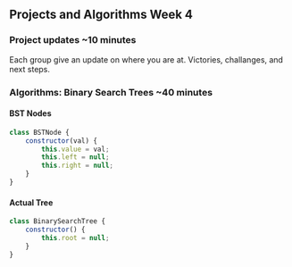 ## Projects and Algorithms Week 4

### Project updates ~10 minutes
Each group give an update on where you are at.  Victories, challanges, and next steps.

### Algorithms: Binary Search Trees ~40 minutes
#### BST Nodes
```js
class BSTNode {
    constructor(val) {
        this.value = val;
        this.left = null;
        this.right = null;
    }
}
```
#### Actual Tree
```js
class BinarySearchTree {
    constructor() {
        this.root = null;
    }
}
